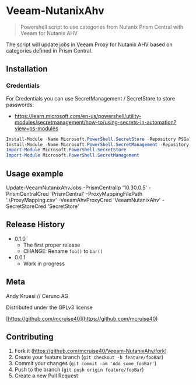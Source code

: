 # Veeam-NutanixAhv
> Powershell script to use categories from Nutanix Prism Central with Veeam for Nutanix AHV

The script will update jobs in Veeam Proxy for Nutanix AHV based on categories defined in Prism Central.

## Installation

### Credentials
For Credentials you can use SecretManagement / SecretStore to store passwords:
- https://learn.microsoft.com/en-us/powershell/utility-modules/secretmanagement/how-to/using-secrets-in-automation?view=ps-modules

```Powershell
Install-Module -Name Microsoft.PowerShell.SecretStore -Repository PSGallery -Force
Install-Module -Name Microsoft.PowerShell.SecretManagement -Repository PSGallery -Force
Import-Module Microsoft.PowerShell.SecretStore
Import-Module Microsoft.PowerShell.SecretManagement
```


## Usage example

Update-VeeamNutanixAhvJobs -PrismCentralIp '10.30.0.5' -PrismCentralCred 'PrismCentral' -ProxyMappingFilePath '.\ProxyMapping.csv' -VeeamAhvProxyCred 'VeeamNutanixAhv' -SecretStoreCred 'SecretStore'

## Release History

* 0.1.0
    * The first proper release
    * CHANGE: Rename `foo()` to `bar()`
* 0.0.1
    * Work in progress

## Meta

Andy Kruesi // Ceruno AG

Distributed under the GPLv3 license

[https://github.com/mcruise40](https://github.com/mcruise40)

## Contributing

1. Fork it (<https://github.com/mcruise40/Veeam-NutanixAhv/fork>)
2. Create your feature branch (`git checkout -b feature/fooBar`)
3. Commit your changes (`git commit -am 'Add some fooBar'`)
4. Push to the branch (`git push origin feature/fooBar`)
5. Create a new Pull Request

<!-- Markdown link & img dfn's -->
[wiki]: https://github.com/mcruise40/Veeam-NutanixAhv/wiki
